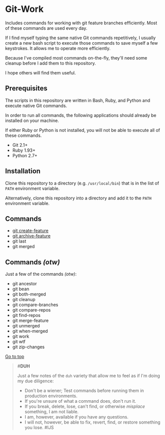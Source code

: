 <a name="top"/>

# Git-Work

Includes commands for working with git feature branches efficiently.
Most of these commands are used every day.

If I find myself typing the same native Git commands repetitively, I usually create a new bash script to execute
those commands to save myself a few keystrokes. It allows me to operate more efficiently.

Because I've compiled most commands on-the-fly, they'll need some cleanup before I add them to
this repository.

I hope others will find them useful.

## Prerequisites

The scripts in this repository are written in Bash, Ruby, and Python and execute native Git commands.

In order to run all commands, the following applications should already be installed on your machine.

If either Ruby or Python is not installed, you will not be able to execute all of these commands.

* Git 2.1+
* Ruby 1.93+
* Python 2.7+

## Installation

Clone this repository to a directory (e.g. `/usr/local/bin`) that is in the list of `PATH` environment variable.

Alternatively, clone this repository into a directory and add it to the `PATH` environment variable.

## Commands

* [git create-feature](https://github.com/oxocode/git-work/blob/master/man/git-create-feature.md)
* [git archive-feature](https://github.com/oxocode/git-work/blob/master/man/git-archive-feature.md)
* git last
* git merged

## Commands _(otw)_

Just a few of the commands _(otw)_:

* git ancestor
* git bean
* git both-merged
* git cleanup
* git compare-branches
* git compare-repos
* git find-repos
* git merge-feature
* git unmerged
* git when-merged
* git work
* git wtf
* git zip-changes

[Go to top](#top)

> #**DUH**
>
>  Just a few notes of the `duh` variety that allow me to feel as if I'm doing my due diligence:
>
> * Don't be a wiener; Test commands before running them in production environments.
> * If you're unsure of what a command does, don't run it.
> * If you break, delete, lose, can't find, or otherwise _misplace_ something, I am not liable.
>  * I am, however, available if you have any questions.
>  * I will not, however, be able to fix, revert, find, or restore something you lose. #IJS
